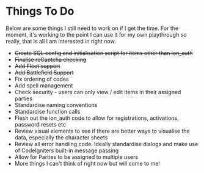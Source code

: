 # Things To Do
Below are some things I still need to work on if I get the time.  For the moment, it's working to the point I can use it for my own playthrough so really, that is all I am interested in right now.  

- ~~Create SQL config and initialisation script for items other than ion_auth~~
- ~~Finalise reCaptcha checking~~
- ~~Add Fleet support~~
- ~~Add Battlefield Support~~
- Fix ordering of codes
- Add spell management
- Check security - users can only view / edit items in their assigned parties
- Standardise naming conventions
- Standardise function calls
- Flesh out the ion_auth code to allow for registrations, activations, password resets etc
- Review visual elements to see if there are better ways to visualise the data, especially the character sheets
- Review all error handling code.  Ideally standardise dialogs and make use of CodeIgniters built-in message passing
- Allow for Parties to be assigned to multiple users
- More things I can't think of right now but will come to me!
